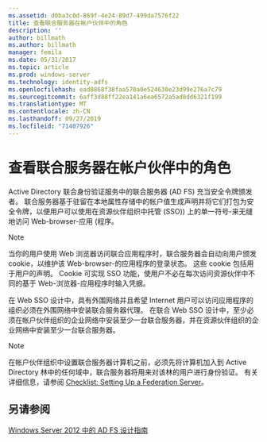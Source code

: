 ```yaml
---
ms.assetid: d0ba3c0d-869f-4e24-89d7-499da7576f22
title: 查看联合服务器在帐户伙伴中的角色
description: ''
author: billmath
ms.author: billmath
manager: femila
ms.date: 05/31/2017
ms.topic: article
ms.prod: windows-server
ms.technology: identity-adfs
ms.openlocfilehash: ead8868f38faa570a0e524630e23d99e276a7c79
ms.sourcegitcommit: 6aff3d88ff22ea141a6ea6572a5ad8dd6321f199
ms.translationtype: MT
ms.contentlocale: zh-CN
ms.lasthandoff: 09/27/2019
ms.locfileid: "71407926"
---
```

# <a name="review-the-role-of-the-federation-server-in-the-account-partner"></a>查看联合服务器在帐户伙伴中的角色

Active Directory 联合身份验证服务中的联合服务器 \(AD FS\) 充当安全令牌颁发者。 联合服务器基于驻留在本地属性存储中的帐户值生成声明并将它们打包为安全令牌，以便用户可以使用在资源伙伴组织中托管 \(SSO\)\) 上的单一符号\-来无缝地访问 Web\-browser\-应用 \(程序。  
  
> [!NOTE]  
> 当你的用户使用 Web 浏览器访问联合应用程序时，联合服务器会自动向用户颁发 cookie，以维护该 Web\-browser\-的应用程序的登录状态。 这些 cookie 包括用于用户的声明。 Cookie 可实现 SSO 功能，使用户不必在每次访问资源伙伴中不同的基于 Web\-浏览器\-应用程序时输入凭据。  
  
在 Web SSO 设计中，具有外围网络并且希望 Internet 用户可以访问应用程序的组织必须在外围网络中安装联合服务器代理。 在联合 Web SSO 设计中，至少必须在帐户伙伴组织的企业网络中安装至少一台联合服务器，并在资源伙伴组织的企业网络中安装至少一台联合服务器。  
  
> [!NOTE]  
> 在帐户伙伴组织中设置联合服务器计算机之前，必须先将计算机加入到 Active Directory 林中的任何域中，联合服务器将用来对该林的用户进行身份验证。 有关详细信息，请参阅 [Checklist: Setting Up a Federation Server](../../ad-fs/deployment/Checklist--Setting-Up-a-Federation-Server.md)。  
  
## <a name="see-also"></a>另请参阅
[Windows Server 2012 中的 AD FS 设计指南](AD-FS-Design-Guide-in-Windows-Server-2012.md)
